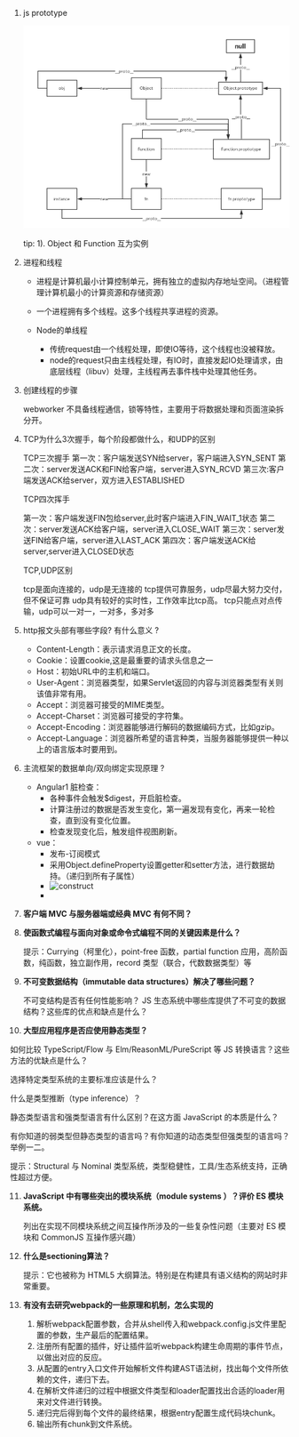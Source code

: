 1. js prototype

   <img src="./resource/proto.jpg">

   tip:  1). Object 和 Function 互为实例

2. 进程和线程

   - 进程是计算机最小计算控制单元，拥有独立的虚拟内存地址空间。（进程管理计算机最小的计算资源和存储资源）
   - 一个进程拥有多个线程。这多个线程共享进程的资源。

   

   - Node的单线程
     - 传统request由一个线程处理，即使IO等待，这个线程也没被释放。
     - node的request只由主线程处理，有IO时，直接发起IO处理请求，由底层线程（libuv）处理，主线程再去事件栈中处理其他任务。

   

3. 创建线程的步骤 

   webworker 不具备线程通信，锁等特性，主要用于将数据处理和页面渲染拆分开。

4. TCP为什么3次握手，每个阶段都做什么，和UDP的区别

   TCP三次握手
   第一次：客户端发送SYN给server，客户端进入SYN_SENT
   第二次：server发送ACK和FIN给客户端，server进入SYN_RCVD
   第三次:客户端发送ACK给server，双方进入ESTABLISHED

      TCP四次挥手

      第一次：客户端发送FIN包给server,此时客户端进入FIN_WAIT_1状态
      第二次：server发送ACK给客户端，server进入CLOSE_WAIT
      第三次：server发送FIN给客户端，server进入LAST_ACK
      第四次：客户端发送ACK给server,server进入CLOSED状态

      TCP,UDP区别

      tcp是面向连接的，udp是无连接的
      tcp提供可靠服务，udp尽最大努力交付，但不保证可靠
      udp具有较好的实时性，工作效率比tcp高。
      tcp只能点对点传输，udp可以一对一，一对多，多对多

5. http报文头部有哪些字段? 有什么意义 ?

   + Content-Length：表示请求消息正文的长度。 
   + Cookie：设置cookie,这是最重要的请求头信息之一 
   + Host：初始URL中的主机和端口。 
   + User-Agent：浏览器类型，如果Servlet返回的内容与浏览器类型有关则该值非常有用。 
   + Accept：浏览器可接受的MIME类型。
   +  Accept-Charset：浏览器可接受的字符集。
   +  Accept-Encoding：浏览器能够进行解码的数据编码方式，比如gzip。
   +  Accept-Language：浏览器所希望的语言种类，当服务器能够提供一种以上的语言版本时要用到。 

6. 主流框架的数据单向/双向绑定实现原理 ?

   + Angular1 脏检查：
     + 各种事件会触发$digest，开启脏检查。
     + 计算注册过的数据是否发生变化，第一遍发现有变化，再来一轮检查，直到没有变化位置。
     + 检查发现变化后，触发组件视图刷新。
   + vue：
     + 发布-订阅模式
     + 采用Object.defineProperty设置getter和setter方法，进行数据劫持。（递归到所有子属性）
     + ![construct](https://segmentfault.com/img/bVBQYu?w=730&h=390)
     + 

7. **客户端 MVC 与服务器端或经典 MVC 有何不同？** 

8. **使函数式编程与面向对象或命令式编程不同的关键因素是什么？**

   提示：Currying（柯里化），point-free 函数，partial function 应用，高阶函数，纯函数，独立副作用，record 类型（联合，代数数据类型）等

9. **不可变数据结构（immutable data structures）解决了哪些问题？**

   不可变结构是否有任何性能影响？ JS 生态系统中哪些库提供了不可变的数据结构？这些库的优点和缺点是什么？

10. **大型应用程序是否应使用静态类型？**

   如何比较 TypeScript/Flow 与 Elm/ReasonML/PureScript 等 JS 转换语言？这些方法的优缺点是什么？

   选择特定类型系统的主要标准应该是什么？

   什么是类型推断（type inference）？

   静态类型语言和强类型语言有什么区别？在这方面 JavaScript 的本质是什么？

   有你知道的弱类型但静态类型的语言吗？有你知道的动态类型但强类型的语言吗？举例一二。

   提示：Structural 与 Nominal 类型系统，类型稳健性，工具/生态系统支持，正确性超过方便。

11. **JavaScript 中有哪些突出的模块系统（module systems ）？评价 ES 模块系统。**

    列出在实现不同模块系统之间互操作所涉及的一些复杂性问题（主要对 ES 模块和 CommonJS 互操作感兴趣）

12. **什么是sectioning算法？**

    提示：它也被称为 HTML5 大纲算法。特别是在构建具有语义结构的网站时非常重要。

13. **有没有去研究webpack的一些原理和机制，怎么实现的**

    1. 解析webpack配置参数，合并从shell传入和webpack.config.js文件里配置的参数，生产最后的配置结果。
    2. 注册所有配置的插件，好让插件监听webpack构建生命周期的事件节点，以做出对应的反应。
    3. 从配置的entry入口文件开始解析文件构建AST语法树，找出每个文件所依赖的文件，递归下去。
    4. 在解析文件递归的过程中根据文件类型和loader配置找出合适的loader用来对文件进行转换。
    5. 递归完后得到每个文件的最终结果，根据entry配置生成代码块chunk。
    6. 输出所有chunk到文件系统。
